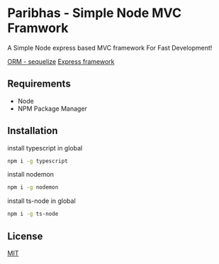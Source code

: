 # Paribhas - Simple Node MVC Framwork
A Simple Node express based MVC framework For Fast Development!


[ORM - sequelize](https://sequelize.org/master/manual/model-basics.html)
[Express framework](https://expressjs.com/en/guide/routing.html)

## Requirements
- Node 
- NPM Package Manager
## Installation

install  typescript in global
```bash
npm i -g typescript
```
install nodemon
```bash
npm i -g nodemon
```
install ts-node in global
```bash
npm i -g ts-node
```

## License
[MIT](https://choosealicense.com/licenses/mit/)